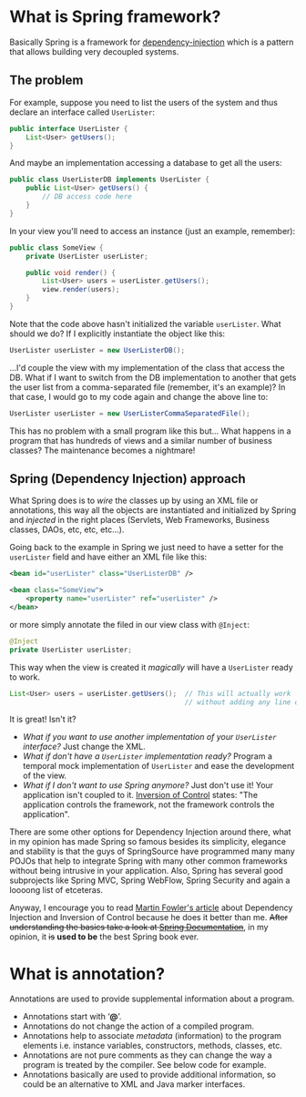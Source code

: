 # What is Spring framework?
Basically Spring is a framework for [dependency-injection](https://stackoverflow.com/questions/tagged/dependency-injection "show questions tagged 'dependency-injection'") which is a pattern that allows building very decoupled systems.

## The problem

For example, suppose you need to list the users of the system and thus declare an interface called `UserLister`:

```java
public interface UserLister {
    List<User> getUsers();
}
```

And maybe an implementation accessing a database to get all the users:

```java
public class UserListerDB implements UserLister {
    public List<User> getUsers() {
        // DB access code here
    }
}
```

In your view you'll need to access an instance (just an example, remember):

```java
public class SomeView {
    private UserLister userLister;

    public void render() {
        List<User> users = userLister.getUsers();
        view.render(users);
    }
}
```

Note that the code above hasn't initialized the variable `userLister`. What should we do? If I explicitly instantiate the object like this:

```java
UserLister userLister = new UserListerDB();
```

...I'd couple the view with my implementation of the class that access the DB. What if I want to switch from the DB implementation to another that gets the user list from a comma-separated file (remember, it's an example)? In that case, I would go to my code again and change the above line to:

```java
UserLister userLister = new UserListerCommaSeparatedFile();
```

This has no problem with a small program like this but... What happens in a program that has hundreds of views and a similar number of business classes? The maintenance becomes a nightmare!

## Spring (Dependency Injection) approach

What Spring does is to _wire_ the classes up by using an XML file or annotations, this way all the objects are instantiated and initialized by Spring and _injected_ in the right places (Servlets, Web Frameworks, Business classes, DAOs, etc, etc, etc...).

Going back to the example in Spring we just need to have a setter for the `userLister` field and have either an XML file like this:

```xml
<bean id="userLister" class="UserListerDB" />

<bean class="SomeView">
    <property name="userLister" ref="userLister" />
</bean>
```

or more simply annotate the filed in our view class with `@Inject`:

```java
@Inject
private UserLister userLister;
```

This way when the view is created it _magically_ will have a `UserLister` ready to work.

```java
List<User> users = userLister.getUsers();  // This will actually work
                                           // without adding any line of code
```

It is great! Isn't it?

- _What if you want to use another implementation of your `UserLister` interface?_ Just change the XML.
- _What if don't have a `UserLister` implementation ready?_ Program a temporal mock implementation of `UserLister` and ease the development of the view.
- _What if I don't want to use Spring anymore?_ Just don't use it! Your application isn't coupled to it. [Inversion of Control](http://en.wikipedia.org/wiki/Inversion_of_control) states: "The application controls the framework, not the framework controls the application".

There are some other options for Dependency Injection around there, what in my opinion has made Spring so famous besides its simplicity, elegance and stability is that the guys of SpringSource have programmed many many POJOs that help to integrate Spring with many other common frameworks without being intrusive in your application. Also, Spring has several good subprojects like Spring MVC, Spring WebFlow, Spring Security and again a loooong list of etceteras.

Anyway, I encourage you to read [Martin Fowler's article](http://martinfowler.com/articles/injection.html) about Dependency Injection and Inversion of Control because he does it better than me. ~~After understanding the basics take a look at [Spring Documentation](http://static.springframework.org/spring/docs/2.5.x/reference/index.html)~~, in my opinion, it ~~is~~ **used to be** the best Spring book ever.


# What is annotation?
Annotations are used to provide supplemental information about a program.
- Annotations start with ‘**@**’.
- Annotations do not change the action of a compiled program.
- Annotations help to associate _metadata_ (information) to the program elements i.e. instance variables, constructors, methods, classes, etc.
- Annotations are not pure comments as they can change the way a program is treated by the compiler. See below code for example.
- Annotations basically are used to provide additional information, so could be an alternative to XML and Java marker interfaces.